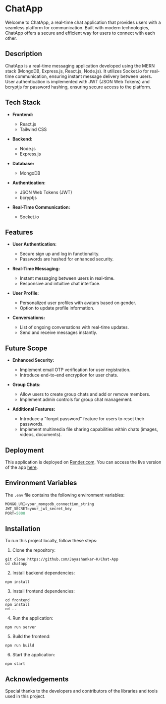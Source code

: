 # ChatApp

Welcome to ChatApp, a real-time chat application that provides users with a seamless platform for communication. Built with modern technologies, ChatApp offers a secure and efficient way for users to connect with each other.

## Description

ChatApp is a real-time messaging application developed using the MERN stack (MongoDB, Express.js, React.js, Node.js). It utilizes Socket.io for real-time communication, ensuring instant message delivery between users. User authentication is implemented with JWT (JSON Web Tokens) and bcryptjs for password hashing, ensuring secure access to the platform.

## Tech Stack

- **Frontend:**
  - React.js
  - Tailwind CSS

- **Backend:**
  - Node.js
  - Express.js

- **Database:**
  - MongoDB

- **Authentication:**
  - JSON Web Tokens (JWT)
  - bcryptjs

- **Real-Time Communication:**
  - Socket.io

## Features

- **User Authentication:**
  - Secure sign up and log in functionality.
  - Passwords are hashed for enhanced security.

- **Real-Time Messaging:**
  - Instant messaging between users in real-time.
  - Responsive and intuitive chat interface.

- **User Profile:**
  - Personalized user profiles with avatars based on gender.
  - Option to update profile information.

- **Conversations:**
  - List of ongoing conversations with real-time updates.
  - Send and receive messages instantly.

## Future Scope

- **Enhanced Security:**
  - Implement email OTP verification for user registration.
  - Introduce end-to-end encryption for user chats.

- **Group Chats:**
  - Allow users to create group chats and add or remove members.
  - Implement admin controls for group chat management.

- **Additional Features:**
  - Introduce a "forgot password" feature for users to reset their passwords.
  - Implement multimedia file sharing capabilities within chats (images, videos, documents).

## Deployment

This application is deployed on [Render.com](https://render.com). You can access the live version of the app [here](https://chat-app-7bfs.onrender.com).

## Environment Variables

The `.env` file contains the following environment variables:
 ```js
 MONGO_URI=your_mongodb_connection_string 
 JWT_SECRET=your_jwt_secret_key 
 PORT=5000
```


## Installation

To run this project locally, follow these steps:

1. Clone the repository:
 ```shell
 git clone https://github.com/Jayashankar-K/Chat-App 
 cd chatapp
```

2. Install backend dependencies:
 ```shell
 npm install
``` 

3. Install frontend dependencies:
 ```shell
 cd frontend 
 npm install 
 cd ..
```

4. Run the application:
 ```shell
 npm run server
```

5. Build the frontend:
 ```shell
 npm run build
```

6. Start the application:
 ```shell
 npm start
``` 


## Acknowledgements

Special thanks to the developers and contributors of the libraries and tools used in this project.

